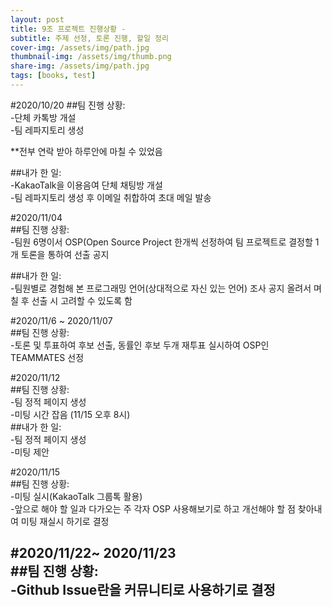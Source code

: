```yaml
---
layout: post
title: 9조 프로젝트 진행상황 -
subtitle: 주제 선정, 토론 진행, 할일 정리
cover-img: /assets/img/path.jpg
thumbnail-img: /assets/img/thumb.png
share-img: /assets/img/path.jpg
tags: [books, test]
---
```


#2020/10/20
##팀 진행 상황:   
 -단체 카톡방 개설   
 -팀 레파지토리 생성   
   
 **전부 연락 받아 하루안에 마칠 수 있었음   
   
##내가 한 일:   
  -KakaoTalk을 이용음여 단체 채팅방 개설   
  -팀 레파지토리 생성 후 이메일 취합하여 초대 메일 발송   
   
#2020/11/04   
##팀 진행 상황:   
 -팀원 6명이서 OSP(Open Source Project 한개씩 선정하여 팀 프로젝트로 결정할 1개 토론을 통하여 선출 공지   
    
##내가 한 일:   
 -팀원별로 경험해 본 프로그래밍 언어(상대적으로 자신 있는 언어) 조사 공지 올려서 며칠 후 선출 시 고려할 수 있도록 함   
   
#2020/11/6 ~ 2020/11/07   
##팀 진행 상황:   
 -토론 및 투표하여 후보 선출, 동률인 후보 두개 재투표 실시하여 OSP인 TEAMMATES 선정   

#2020/11/12   
##팀 진행 상황:   
 -팀 정적 페이지 생성   
 -미팅 시간 잡음 (11/15 오후 8시)   
##내가 한 일:   
 -팀 정적 페이지 생성   
 -미팅 제안   
   
#2020/11/15   
##팀 진행 상황:   
 -미팅 실시(KakaoTalk 그룹톡 활용)    
 -앞으로 해야 할 일과 다가오는 주 각자 OSP 사용해보기로 하고 개선해야 할 점 찾아내여 미팅 재실시 하기로 결정   
   
#2020/11/22~ 2020/11/23   
##팀 진행 상황:   
 -Github Issue란을 커뮤니티로 사용하기로 결정   
 -